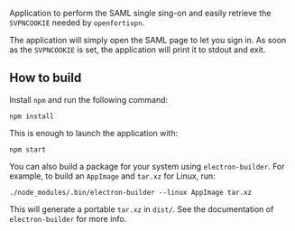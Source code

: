 Application to perform the SAML single sing-on and easily retrieve the
`SVPNCOOKIE` needed by `openfortivpn`.

The application will simply open the SAML page to let you sign in.
As soon as the `SVPNCOOKIE` is set, the application will print it to
stdout and exit.


## How to build

Install `npm` and run the following command:
```shell
npm install
```

This is enough to launch the application with:
```shell
npm start
```

You can also build a package for your system using `electron-builder`.
For example, to build an `AppImage` and `tar.xz` for Linux, run:
```shell
./node_modules/.bin/electron-builder --linux AppImage tar.xz
```

This will generate a portable `tar.xz` in `dist/`.
See the documentation of `electron-builder` for more info.
